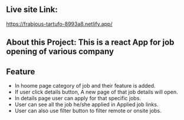 ## Live site Link:

https://frabjous-tartufo-8993a8.netlify.app/

## About this Project: This is a react App for job opening of various company

## Feature

- In hoome page category of job and their feature is added.
- If user click details button, A new page of that job details will open.
- In details page user can apply for that specific jobs.
- User can see all the job he/she applied in Applied job links.
- User can also use filter button to filter remote or onsite jobs.

